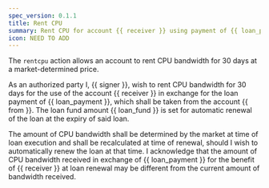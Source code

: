 ```yaml
---
spec_version: 0.1.1
title: Rent CPU
summary: Rent CPU for account {{ receiver }} using payment of {{ loan_payment }} EOS tokens
icon: NEED TO ADD
---
```


The `rentcpu` action allows an account to rent CPU bandwidth for 30 days at a market-determined price.

As an authorized party I, {{ signer }}, wish to rent CPU bandwidth for 30 days for the use of the account {{ receiver }} in exchange for the loan payment of {{ loan_payment }}, which shall be taken from the account {{ from }}. The loan fund amount {{ loan_fund }} is set for automatic renewal of the loan at the expiry of said loan.

The amount of CPU bandwidth shall be determined by the market at time of loan execution and shall be recalculated at time of renewal, should I wish to automatically renew the loan at that time. I acknowledge that the amount of CPU bandwidth received in exchange of {{ loan_payment }} for the benefit of {{ receiver }} at loan renewal may be different from the current amount of bandwidth received. 
